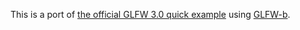 This is a port of [the official GLFW 3.0 quick example](http://www.glfw.org/docs/3.0/quick.html#quick_example) using [GLFW-b](http://hackage.haskell.org/package/GLFW-b).